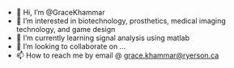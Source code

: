 - 👋 Hi, I’m @GraceKhammar
- 👀 I’m interested in biotechnology, prosthetics, medical imaging technology, and game design 
- 🌱 I’m currently learning signal analysis using matlab
- 💞️ I’m looking to collaborate on ...
- 📫 How to reach me by email @ grace.khammar@ryerson.ca

<!---
GraceKhammar/GraceKhammar is a ✨ special ✨ repository because its `README.md` (this file) appears on your GitHub profile.
You can click the Preview link to take a look at your changes.
--->
